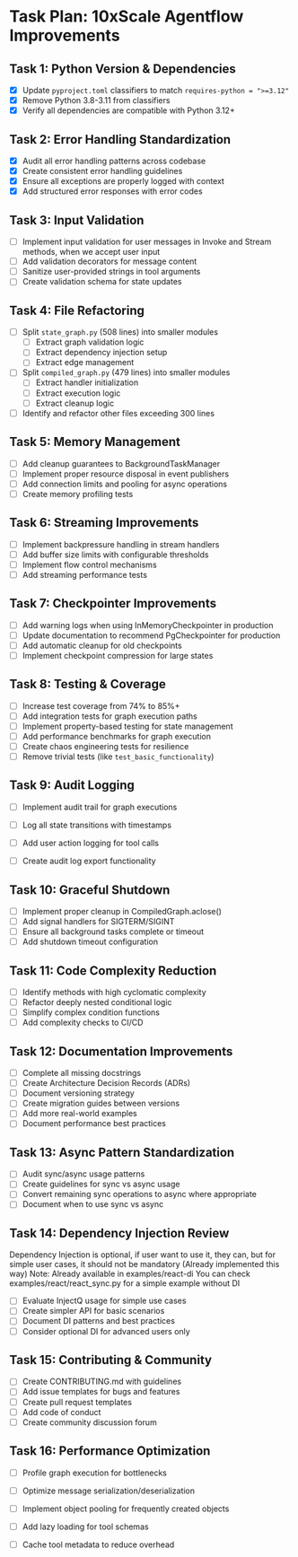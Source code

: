 # Task Plan: 10xScale Agentflow Improvements

## Task 1: Python Version & Dependencies
- [x] Update `pyproject.toml` classifiers to match `requires-python = ">=3.12"`
- [x] Remove Python 3.8-3.11 from classifiers
- [x] Verify all dependencies are compatible with Python 3.12+

## Task 2: Error Handling Standardization
- [x] Audit all error handling patterns across codebase
- [x] Create consistent error handling guidelines
- [x] Ensure all exceptions are properly logged with context
- [x] Add structured error responses with error codes

## Task 3: Input Validation
- [ ] Implement input validation for user messages in Invoke and Stream methods, when we accept user input
- [ ] Add validation decorators for message content
- [ ] Sanitize user-provided strings in tool arguments
- [ ] Create validation schema for state updates

## Task 4: File Refactoring
- [ ] Split `state_graph.py` (508 lines) into smaller modules
  - [ ] Extract graph validation logic
  - [ ] Extract dependency injection setup
  - [ ] Extract edge management
- [ ] Split `compiled_graph.py` (479 lines) into smaller modules
  - [ ] Extract handler initialization
  - [ ] Extract execution logic
  - [ ] Extract cleanup logic
- [ ] Identify and refactor other files exceeding 300 lines

## Task 5: Memory Management
- [ ] Add cleanup guarantees to BackgroundTaskManager
- [ ] Implement proper resource disposal in event publishers
- [ ] Add connection limits and pooling for async operations
- [ ] Create memory profiling tests

## Task 6: Streaming Improvements
- [ ] Implement backpressure handling in stream handlers
- [ ] Add buffer size limits with configurable thresholds
- [ ] Implement flow control mechanisms
- [ ] Add streaming performance tests

## Task 7: Checkpointer Improvements
- [ ] Add warning logs when using InMemoryCheckpointer in production
- [ ] Update documentation to recommend PgCheckpointer for production
- [ ] Add automatic cleanup for old checkpoints
- [ ] Implement checkpoint compression for large states

## Task 8: Testing & Coverage
- [ ] Increase test coverage from 74% to 85%+
- [ ] Add integration tests for graph execution paths
- [ ] Implement property-based testing for state management
- [ ] Add performance benchmarks for graph execution
- [ ] Create chaos engineering tests for resilience
- [ ] Remove trivial tests (like `test_basic_functionality`)

## Task 9: Audit Logging
- [ ] Implement audit trail for graph executions
- [ ] Log all state transitions with timestamps
- [ ] Add user action logging for tool calls
- [ ] Create audit log export functionality


## Task 10: Graceful Shutdown
- [ ] Implement proper cleanup in CompiledGraph.aclose()
- [ ] Add signal handlers for SIGTERM/SIGINT
- [ ] Ensure all background tasks complete or timeout
- [ ] Add shutdown timeout configuration

## Task 11: Code Complexity Reduction
- [ ] Identify methods with high cyclomatic complexity
- [ ] Refactor deeply nested conditional logic
- [ ] Simplify complex condition functions
- [ ] Add complexity checks to CI/CD

## Task 12: Documentation Improvements
- [ ] Complete all missing docstrings
- [ ] Create Architecture Decision Records (ADRs)
- [ ] Document versioning strategy
- [ ] Create migration guides between versions
- [ ] Add more real-world examples
- [ ] Document performance best practices

## Task 13: Async Pattern Standardization
- [ ] Audit sync/async usage patterns
- [ ] Create guidelines for sync vs async usage
- [ ] Convert remaining sync operations to async where appropriate
- [ ] Document when to use sync vs async

## Task 14: Dependency Injection Review
Dependency Injection is optional, if user want to use it, they can, but for simple user cases, it should not be mandatory (Already implemented this way)
Note: Already available in examples/react-di
You can check examples/react/react_sync.py for a simple example without DI
- [ ] Evaluate InjectQ usage for simple use cases
- [ ] Create simpler API for basic scenarios
- [ ] Document DI patterns and best practices
- [ ] Consider optional DI for advanced users only

## Task 15: Contributing & Community
- [ ] Create CONTRIBUTING.md with guidelines
- [ ] Add issue templates for bugs and features
- [ ] Create pull request templates
- [ ] Add code of conduct
- [ ] Create community discussion forum

## Task 16: Performance Optimization
- [ ] Profile graph execution for bottlenecks
- [ ] Optimize message serialization/deserialization
- [ ] Implement object pooling for frequently created objects
- [ ] Add lazy loading for tool schemas
- [ ] Cache tool metadata to reduce overhead


<!-- ## Task 12: Monitoring & Metrics
- [ ] Add metrics collection for graph execution time
- [ ] Implement node execution duration tracking
- [ ] Add error rate metrics
- [ ] Create metrics export for Prometheus/StatsD
- [ ] Implement OpenTelemetry tracing integration
- [ ] Add optional monitoring system like langfuse (https://github.com/langfuse/langfuse) -->


<!-- ## Task 9: Secrets Management
- [ ] Add integration guides for Vault, AWS Secrets Manager
- [ ] Implement secure credential handling in examples
- [ ] Add warnings about not hardcoding secrets
- [ ] Create environment variable validation -->

<!-- ## Task 10: Rate Limiting
- [ ] Implement rate limiting for tool execution
- [ ] Add configurable rate limits per tool
- [ ] Create rate limit exceeded error handling
- [ ] Add rate limiting metrics -->


<!-- ## Task 11: Configuration Management
- [ ] Move configuration from environment variables to config files
- [ ] Support YAML/TOML configuration formats
- [ ] Implement configuration validation
- [ ] Add configuration hot-reload support -->